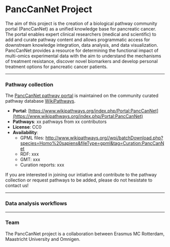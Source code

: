 # PancCanNet Project

The aim of this project is the creation of a biological pathway community portal (PancCanNet) as a unified knowledge base for pancreatic cancer. The portal enables expert clinical researchers (medical and scientific) to add and curate pathway content and allows programmatic access for downstream knowledge integration, data analysis, and data visualization. PancCanNet provides a resource for determining the functional impact of multi-omics experimental data with the aim to understand the mechanisms of treatment resistance, discover novel biomarkers and develop personal treatment options for pancreatic cancer patients.

---

### Pathway collection

The [PancCanNet pathway portal](https://www.wikipathways.org/index.php/Portal:PancCanNet) is maintained on the community curated pathway database [WikiPathways](https://www.wikipathways.org/). 

* **Portal**: [https://www.wikipathways.org/index.php/Portal:PancCanNet](https://www.wikipathways.org/index.php/Portal:PancCanNet)
* **Pathways**: xx pathways from xx contributors
* **License**: CC0
* **Availability**:
  * GPML files: http://www.wikipathways.org//wpi/batchDownload.php?species=Homo%20sapiens&fileType=gpml&tag=Curation:PancCanNet
  * RDF: xxx
  * GMT: xxx
  * Curation reports: xxx

If you are interested in joining our intiative and contribute to the pathway collection or request pathways to be added, please do not hesistate to contact us!

---

### Data analysis workflows

---

### Team

The PancCanNet project is a collaboration between Erasmus MC Rotterdam, Maastricht University and Omnigen.


